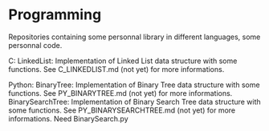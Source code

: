 Programming
===========

Repositories containing some personnal library in different languages, some personnal code.

C:
	LinkedList:
		Implementation of Linked List data structure with some functions. See C_LINKEDLIST.md (not yet) for more informations.

Python:
	BinaryTree:
		Implementation of Binary Tree data structure with some functions. See PY_BINARYTREE.md (not yet) for more informations.
	BinarySearchTree:
		Implementation of Binary Search Tree data structure with some functions. See PY_BINARYSEARCHTREE.md (not yet) for more informations.
		Need BinarySearch.py
